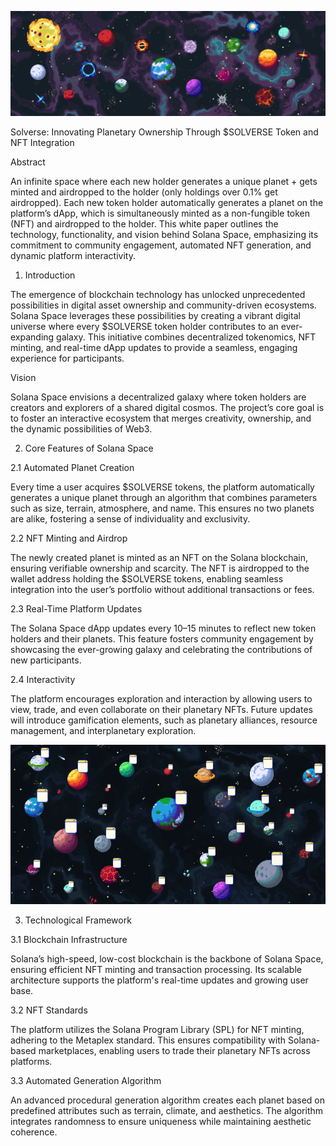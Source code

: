 ![banner](https://github.com/UniverseOfSolana/Solverse/blob/main/banner.jpg)

Solverse: Innovating Planetary Ownership Through $SOLVERSE Token and NFT Integration

Abstract

An infinite space where each new holder generates a unique planet + gets minted and airdropped to the holder (only holdings over 0.1% get airdropped). Each new token holder automatically generates a planet on the platform’s dApp, which is simultaneously minted as a non-fungible token (NFT) and airdropped to the holder. This white paper outlines the technology, functionality, and vision behind Solana Space, emphasizing its commitment to community engagement, automated NFT generation, and dynamic platform interactivity.



1) Introduction

The emergence of blockchain technology has unlocked unprecedented possibilities in digital asset ownership and community-driven ecosystems. Solana Space leverages these possibilities by creating a vibrant digital universe where every $SOLVERSE token holder contributes to an ever-expanding galaxy. This initiative combines decentralized tokenomics, NFT minting, and real-time dApp updates to provide a seamless, engaging experience for participants.

Vision

Solana Space envisions a decentralized galaxy where token holders are creators and explorers of a shared digital cosmos. The project’s core goal is to foster an interactive ecosystem that merges creativity, ownership, and the dynamic possibilities of Web3.

2) Core Features of Solana Space

2.1 Automated Planet Creation

Every time a user acquires $SOLVERSE tokens, the platform automatically generates a unique planet through an algorithm that combines parameters such as size, terrain, atmosphere, and name. This ensures no two planets are alike, fostering a sense of individuality and exclusivity.

2.2 NFT Minting and Airdrop

The newly created planet is minted as an NFT on the Solana blockchain, ensuring verifiable ownership and scarcity. The NFT is airdropped to the wallet address holding the $SOLVERSE tokens, enabling seamless integration into the user’s portfolio without additional transactions or fees.

2.3 Real-Time Platform Updates

The Solana Space dApp updates every 10–15 minutes to reflect new token holders and their planets. This feature fosters community engagement by showcasing the ever-growing galaxy and celebrating the contributions of new participants.

2.4 Interactivity

The platform encourages exploration and interaction by allowing users to view, trade, and even collaborate on their planetary NFTs. Future updates will introduce gamification elements, such as planetary alliances, resource management, and interplanetary exploration.



![GM_-_2024-11-24T212348 676](https://github.com/UniverseOfSolana/Solverse/blob/main/Solverse_preview.png)

3) Technological Framework

3.1 Blockchain Infrastructure

Solana’s high-speed, low-cost blockchain is the backbone of Solana Space, ensuring efficient NFT minting and transaction processing. Its scalable architecture supports the platform's real-time updates and growing user base.

3.2 NFT Standards

The platform utilizes the Solana Program Library (SPL) for NFT minting, adhering to the Metaplex standard. This ensures compatibility with Solana-based marketplaces, enabling users to trade their planetary NFTs across platforms.

3.3 Automated Generation Algorithm

An advanced procedural generation algorithm creates each planet based on predefined attributes such as terrain, climate, and aesthetics. The algorithm integrates randomness to ensure uniqueness while maintaining aesthetic coherence.



